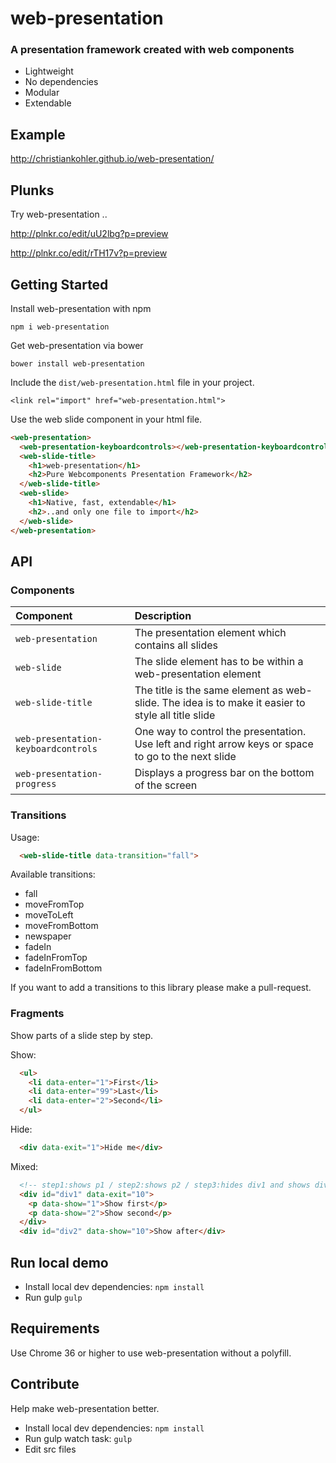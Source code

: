 web-presentation
========

### A presentation framework created with web components

* Lightweight
* No dependencies
* Modular
* Extendable

## Example
http://christiankohler.github.io/web-presentation/

## Plunks
Try web-presentation ..

http://plnkr.co/edit/uU2lbg?p=preview

http://plnkr.co/edit/rTH17v?p=preview

## Getting Started

Install web-presentation with npm

    npm i web-presentation

Get web-presentation via bower

    bower install web-presentation

Include the `dist/web-presentation.html` file in your project.

    <link rel="import" href="web-presentation.html">

Use the web slide component in your html file.

```html
<web-presentation>
  <web-presentation-keyboardcontrols></web-presentation-keyboardcontrols>
  <web-slide-title>
    <h1>web-presentation</h1>
    <h2>Pure Webcomponents Presentation Framework</h2>
  </web-slide-title>
  <web-slide>
    <h1>Native, fast, extendable</h1>
    <h2>..and only one file to import</h2>
  </web-slide>
</web-presentation>
```

## API

### Components

|Component|Description|
|:--------|:----------|
|`web-presentation`|The presentation element which contains all slides|
|`web-slide`|The slide element has to be within a web-presentation element|
|`web-slide-title`|The title is the same element as web-slide. The idea is to make it easier to style all title slide|
|`web-presentation-keyboardcontrols`|One way to control the presentation. Use left and right arrow keys or space to go to the next slide|
|`web-presentation-progress`|Displays a progress bar on the bottom of the screen|

### Transitions
Usage:

```html
  <web-slide-title data-transition="fall">
```

Available transitions:
* fall
* moveFromTop
* moveToLeft
* moveFromBottom
* newspaper
* fadeIn
* fadeInFromTop
* fadeInFromBottom

If you want to add a transitions to this library please make a pull-request.

### Fragments
Show parts of a slide step by step.

Show:

```html
  <ul>
    <li data-enter="1">First</li>
    <li data-enter="99">Last</li>
    <li data-enter="2">Second</li>
  </ul>
```

Hide:

```html
  <div data-exit="1">Hide me</div>
```

Mixed:

```html
  <!-- step1:shows p1 / step2:shows p2 / step3:hides div1 and shows div2-->
  <div id="div1" data-exit="10">
    <p data-show="1">Show first</p>
    <p data-show="2">Show second</p>
  </div>
  <div id="div2" data-show="10">Show after</div>
```

## Run local demo
* Install local dev dependencies: `npm install`
* Run gulp `gulp`

## Requirements
Use Chrome 36 or higher to use web-presentation without a polyfill.

## Contribute
Help make web-presentation better.

* Install local dev dependencies: `npm install`
* Run gulp watch task: `gulp`
* Edit src files
